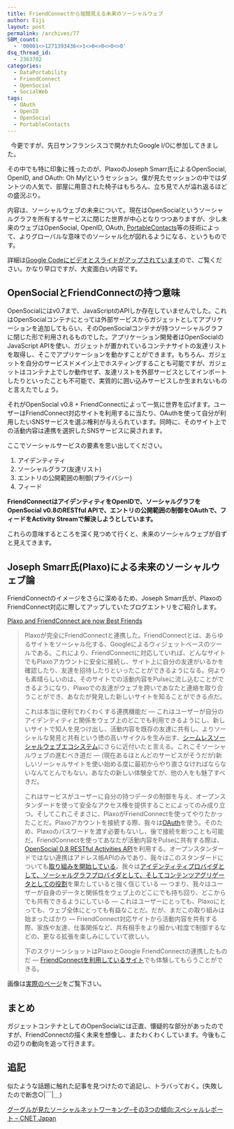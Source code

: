 ```yaml
---
title: FriendConnectから垣間見える未来のソーシャルウェブ
author: Eiji
layout: post
permalink: /archives/77
SBM_count:
  - '00001<>1271393436<>1<>0<>0<>0<>0'
dsq_thread_id:
  - 2363702
categories:
  - DataPortability
  - FriendConnect
  - OpenSocial
  - SocialWeb
tags:
  - OAuth
  - OpenID
  - OpenSocial
  - PortableContacts
---
```

<div class="wp_plus_one_button" style="margin: 0 8px 8px 0; float:left; ">
  <g:plusone href="http://devlog.agektmr.com/archives/77" callback="wp_plus_one_handler"></g:plusone>
</div>

今更ですが、先日サンフランシスコで開かれたGoogle I/Oに参加してきました。

その中でも特に印象に残ったのが、PlaxoのJoseph Smarr氏によるOpenSocial, OpenID, and OAuth: Oh My!というセッション。僕が見たセッションの中ではダントツの人気で、部屋に用意された椅子はもちろん、立ち見で人が溢れ返るほどの盛況ぶり。

内容は、ソーシャルウェブの未来について。現在はOpenSocialというソーシャルグラフを所有するサービスに閉じた世界が中心となりつつありますが、少し未来のウェブはOpenSocial, OpenID, OAuth, <a href="http://www.portablecontacts.net/" target="_blank">PortableContacts</a>等の技術によって、よりグローバルな意味でのソーシャル化が図れるようになる、というものです。

詳細は<a href="http://sites.google.com/site/io/opensocial-openid-and-oauth-oh-my" target="_blank">Google Codeにビデオとスライドがアップされています</a>ので、ご覧ください。かなり早口ですが、大変面白い内容です。



## OpenSocialとFriendConnectの持つ意味

OpenSocialにはv0.7まで、JavaScriptのAPIしか存在していませんでした。これはOpenSocialコンテナにとっては外部サービスからガジェットとしてアプリケーションを追加してもらい、そのOpenSocialコンテナが持つソーシャルグラフに閉じた形で利用されるものでした。アプリケーション開発者はOpenSocialのJavaScript APIを使い、ガジェットが置かれているコンテナサイトの友達リストを取得し、そこでアプリケーションを動かすことができます。もちろん、ガジェットを自分のサービスドメイン上でホスティングすることも可能ですが、ガジェットはコンテナ上でしか動作せず、友達リストを外部サービスとしてインポートしたりといったことも不可能で、実質的に囲い込みサービスしか生まれないものと言えたでしょう。

それがOpenSocial v0.8 + FriendConnectによって一気に世界を広げます。ユーザーはFriendConnect対応サイトを利用するに当たり、OAuthを使って自分が利用したいSNSサービスを選ぶ権利が与えられています。同時に、そのサイト上での活動内容は連携を選択したSNSサービスに戻されます。

ここでソーシャルサービスの要素を思い出してください。

1.  アイデンティティ
2.  ソーシャルグラフ(友達リスト)
3.  エントリの公開範囲の制御(プライバシー)
4.  フィード

**FriendConnectはアイデンティティをOpenIDで、ソーシャルグラフをOpenSocial v0.8のRESTful APIで、エントリの公開範囲の制御をOAuthで、フィードをActivity Streamで解決しようとしています。**

これらの意味するところを深く見つめて行くと、未来のソーシャルウェブが自ずと見えてきます。

## Joseph Smarr氏(Plaxo)による未来のソーシャルウェブ論

FriendConnectのイメージをさらに深めるため、Joseph Smarr氏が、PlaxoのFriendConnect対応に際してアップしていたブログエントリをご紹介します。

<a class="entryheader" href="http://blog.plaxo.com/archives/2008/06/plaxo_and_frien_1.html">Plaxo and FriendConnect are now Best Friends</a>

> Plaxoが完全にFriendConnectと連携した。FriendConnectとは、あらゆるサイトをソーシャル化する、Googleによるウィジェットベースのツールである。これにより、FriendConnectに対応していれば、どんなサイトでもPlaxoアカウントに安全に接続し、サイト上に自分の友達がいるかを確認したり、友達を招待したりといったことができるようになる。何よりも素晴らしいのは、そのサイトでの活動内容をPulseに流し込むことができるようになり、Plaxoでの友達がウェブを跨いであなたと連絡を取り合うことができ、あなたが発見した新しいサイトを知ることができる点だ。
> 
> これは本当に便利でわくわくする連携機能だ &#8212; これはユーザーが自分のアイデンティティと関係をウェブ上のどこでも利用できるようにし、新しいサイトで知人を見つけ出し、活動内容を既存の友達に共有し、よりソーシャルな発見と共有という徳の高いサイクルを生み出す、<a href="http://therealmccrea.com/2008/05/02/can-lifestreaming-and-aggregation-go-mainstream/" target="_blank">シームレスソーシャルウェブエコシステム</a>にさらに近付いたと言える。これこそソーシャルウェブの進むべき道だ &#8212; (現在あるほとんどのサービスがそうだが)新しいソーシャルサイトを使い始める度に最初からやり直さなければならないなんてとんでもない。あなたの新しい体験全てが、他の人をも魅了すべきだ。
> 
> これはサービスがユーザーに自分の持つデータの制御を与え、オープンスタンダードを使って安全なアクセス権を提供することによってのみ成り立つ。そしてこれこそまさに、PlaxoがFriendConnectを使ってやりたかったことだ。Plaxoアカウントを接続する際、我々は<a href="http://oauth.net/" target="_blank">OAuth</a>を使う。そのため、Plaxoのパスワードを渡す必要もないし、後で接続を断つことも可能だ。FriendConnectを使ってあなたが活動内容をPulseに共有する際は、<a href="http://devlog.agektmr.com/wiki/index.php?cmd=read&page=OpenSocial%2FRESTful%20API%20Specification" target="_blank">OpenSocial 0.8 RESTful Activities API</a>を利用する。オープンスタンダードではない連携はアドレス帳APIのみであり、我々はこのスタンダードについても<a href="http://portablecontacts.net/" target="_blank">取り組みを開始している</a>。我々は<a href="http://blog.plaxo.com/archives/2008/05/plaxo_becomes_s.html" target="_blank">アイデンティティプロバイダとして、ソーシャルグラフプロバイダとして、そしてコンテンツアグリゲータとしての役割</a>を果たしていると強く信じている &#8212; つまり、我々はユーザーが自身のデータと関係性をウェブ上のどこにでも持ち回り、どこからでも共有できるようにしている &#8212; これはユーザーにとっても、Plaxoにとっても、ウェブ全体にとっても有益なことだ。だが、まだこの取り組みは始まったばかり &#8212; FriendConnect対応サイトから活動内容を共有する際、家族や友達、仕事関係など、共有相手をより細かい粒度で制御するなどの、更なる拡張を楽しみにしていて欲しい。
> 
> 下のスクリーンショットはPlaxoとGoogle FriendConnectの連携したものだ &#8212; <a href="http://www.google.com/friendconnect/home/examples" target="_blank">FriendConnectを利用しているサイト</a>でも体験してもらうことができる。

画像は<a href="http://blog.plaxo.com/archives/2008/06/plaxo_and_frien_1.html" target="_blank">実際のページ</a>をご覧下さい。

## まとめ

ガジェットコンテナとしてのOpenSocialには正直、懐疑的な部分があったのですが、FriendConnectの描く未来を想像し、またわくわくしています。今後もこの辺りの動向を追って行きます。

## 追記

似たような話題に触れた記事を見つけたので追記し、トラバっておく。(失敗したので断念○|￣|＿)

<a href="http://japan.cnet.com/special/story/0,2000056049,20375542,00.htm" target="_blank">グーグルが見たソーシャルネットワーキング&#8211;その3つの傾向:スペシャルレポート &#8211; CNET Japan</a>